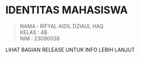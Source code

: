 # IDENTITAS MAHASISWA
> NAMA     : RIFYAL AIDIL DZIAUL HAQ <br>
> KELAS    : 4B<br>
> NIM      : 23090038

LIHAT BAGIAN RELEASE UNTUK INFO LEBIH LANJUT
